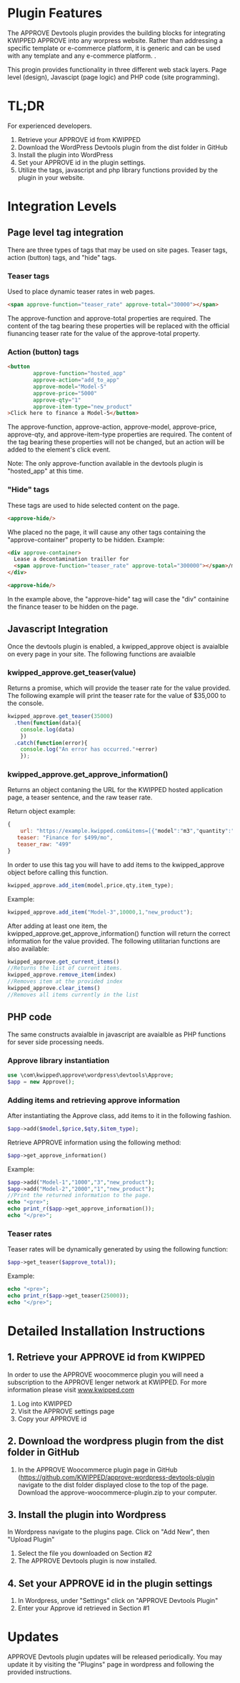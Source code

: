 # Plugin Features

The APPROVE Devtools plugin provides the building blocks for integrating KWIPPED APPROVE into any worpress website. Rather than addressing a specific template or e-commerce platform, it is generic and can be used with any template and any e-commerce platform. . 

This progin provides functionality in three different web stack layers. Page level (design), Javascipt (page logic) and PHP code (site programming). 


# TL;DR
For experienced developers.
1. Retrieve your APPROVE id from KWIPPED
2. Download the WordPress Devtools plugin from the dist folder in GitHub
3. Install the plugin into WordPress
4. Set your APPROVE id in the plugin settings. 
5. Utilize the tags, javascript and php library functions provided by the plugin in your website.

# Integration Levels

## Page level tag integration

There are three types of tags that may be used on site pages. Teaser tags, action (button) tags, and "hide" tags.

### Teaser tags

Used to place dynamic teaser rates in web pages.

```html
<span approve-function="teaser_rate" approve-total="30000"></span>
```

The approve-function and approve-total properties are required. The content of the tag bearing these properties will be replaced with the official fiunancing teaser rate for the value of the approve-total property.

### Action (button) tags

```html
<button
        approve-function="hosted_app"
        approve-action="add_to_app"
        approve-model="Model-5"
        approve-price="5000"
        approve-qty="1"
        approve-item-type="new_product"
>Click here to finance a Model-5</button>

```

The approve-function, approve-action, approve-model, approve-price, approve-qty, and approve-item-type properties are required. The content of the tag bearing these properties will not be changed, but an action will be added to the element's click event. 

Note: The only approve-function available in the devtools plugin is "hosted_app" at this time.

### "Hide" tags

These tags are used to hide selected content on the page. 

```html
<approve-hide/>
```

Whe placed no the page, it will cause any other tags containing the "approve-container" property to be hidden. Example:

```html
<div approve-container>
  Lease a decontamination trailler for
  <span approve-function="teaser_rate" approve-total="300000"></span>/mo
</div>

<approve-hide/>
```

In the example above, the "approve-hide" tag will case the "div" containine the finance teaser to be hidden on the page.

## Javascript Integration

Once the devtools plugin is enabled, a kwipped_approve object is avaialble on every page in your site. The following functions are avaialble

### kwipped_approve.get_teaser(value)

Returns a promise, which will provide the teaser rate for the value provided. The following example will print the teaser rate for the value of $35,000 to the console.

```javascript
kwipped_approve.get_teaser(35000)
  .then(function(data){
  	console.log(data)
	})
  .catch(function(error){
  	console.log("An error has occurred."+error)
	});
```

### kwipped_approve.get_approve_information()

Returns an object contaning the URL for the KWIPPED hosted application page, a teaser sentence, and the raw teaser rate.

Return object example:

```javascript
{
    url: "https://example.kwipped.com&items=[{"model":"m3","quantity":"1","type":"new_product","price":"23434"},{"model":"m2","quantity":"1","type":"new_product","price":"2343"},{"model":"m3","quantity":"1","type":"new_product","price":"23434"}]",
   teaser: "Finance for $499/mo",
   teaser_raw: "499"
}
```

In order to use this tag you will have to add items to the kwipped_approve object before calling this function. 

```javascript
kwipped_approve.add_item(model,price,qty,item_type);
```

Example:

```javascript
kwipped_approve.add_item("Model-3",10000,1,"new_product");
```

After adding at least one item, the kwipped_approve.get_approve_information() function will return the correct information for the value provided. The following utilitarian functions are also available:

```javascript
kwipped_approve.get_current_items()
//Returns the list of current items.
kwipped_approve.remove_item(index) 
//Removes item at the provided index
kwipped_approve.clear_items()
//Removes all items currently in the list
```

## PHP code

The same constructs avaialble in javascript are avaialble as PHP functions for sever side processing needs. 

### Approve library instantiation

```php 
use \com\kwipped\approve\wordpress\devtools\Approve;
$app = new Approve();
```

### Adding items and retrieving approve information

After instantiating the Approve class, add items to it in the following fashion.

```php
$app->add($model,$price,$qty,$item_type);
```

Retrieve APPROVE information using the following method:
```php
$app->get_approve_information()
```

Example:
```php
$app->add("Model-1","1000","3","new_product");
$app->add("Model-2","2000","1","new_product");
//Print the returned information to the page.
echo "<pre>";
echo print_r($app->get_approve_information());
echo "</pre>";
```

### Teaser rates
Teaser rates will be dynamically generated by using the following function:
```php
$app->get_teaser($approve_total));
```
Example:
```php
echo "<pre>";
echo print_r($app->get_teaser(25000));
echo "</pre>";
```

# Detailed Installation Instructions

## 1. Retrieve your APPROVE id from KWIPPED
In order to use the APPROVE woocommerce plugin you will need a subscription to the APPROVE lenger network at KWIPPED. For more information please visit www.kwipped.com
1. Log into KWIPPED
2. Visit the APPROVE settings page
3. Copy your APPROVE id

## 2. Download the wordpress plugin from the dist folder in GitHub
1. In the APPROVE Woocommerce plugin page in GitHub (https://github.com/KWIPPED/approve-wordpress-devtools-plugin navigate to the dist folder displayed close to the top of the page. Download the approve-woocommerce-plugin.zip to your computer.

## 3. Install the plugin into Wordpress
In Wordpress navigate to the plugins page. Click on "Add New", then "Upload Plugin"
1. Select the file you downloaded on Section #2
2. The APPROVE Devtools plugin is now installed.

## 4. Set your APPROVE id in the plugin settings
1. In Wordpress, under "Settings" click on "APPROVE Devtools Plugin"
2. Enter your Approve id retrieved in Section #1

# Updates

APPROVE Devtools plugin updates will be released periodically. You may update it by visiting the "Plugins" page in wordpress and following the provided instructions.
